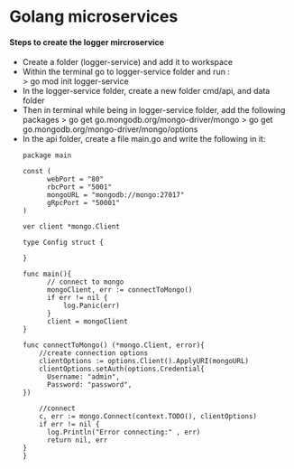 # Golang microservices


#### Steps to create the logger mircroservice
- Create a folder (logger-service) and add it to workspace
- Within the terminal go to logger-service folder and run : \
      > go mod init logger-service
- In the logger-service folder, create a new folder cmd/api, and data folder
- Then in terminal while being in logger-service folder, add the following packages
      > go get go.mongodb.org/mongo-driver/mongo
      > go get go.mongodb.org/mongo-driver/mongo/options
- In the api folder, create a file main.go and write the following in it:
  ```
  package main

  const (
        webPort = "80"
        rbcPort = "5001"
        mongoURL = "mongodb://mongo:27017"
        gRpcPort = "50001"
  )

  ver client *mongo.Client

  type Config struct {
        
  }
  
  func main(){
        // connect to mongo
        mongoClient, err := connectToMongo()
        if err != nil {
            log.Panic(err)
        }
        client = mongoClient
  }

  func connectToMongo() (*mongo.Client, error){
      //create connection options
      clientOptions := options.Client().ApplyURI(mongoURL)
      clientOptions.setAuth(options.Credential{
        Username: "admin",
        Password: "password",
  })

      //connect
      c, err := mongo.Connect(context.TODO(), clientOptions)
      if err != nil {
        log.Println("Error connecting:" , err)
        return nil, err
  } 
  }
  ```
